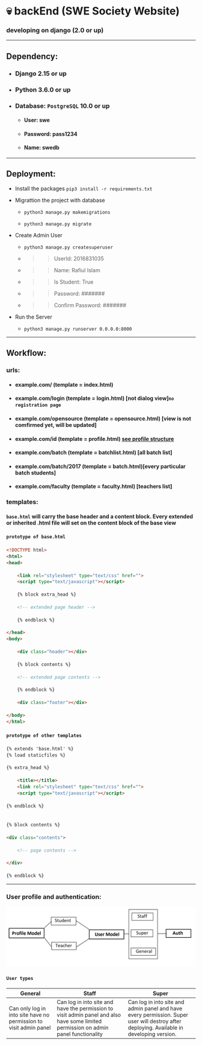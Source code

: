 # :skull: backEnd (SWE Society Website)
### developing on django (2.0 or up)
***

## Dependency:
 * ### Django 2.15 or up
 * ### Python 3.6.0 or up
 * ### Database: `PostgreSQL` 10.0 or up
   * #### User: swe
   * #### Password: pass1234
   * #### Name: swedb
***
## Deployment:
 * Install the packages
   `pip3 install -r requirements.txt`
   
 * Migrattion the project with database
   * `python3 manage.py makemigrations`
 
   * `python3 manage.py migrate`
   
 * Create Admin User
   * `python3 manage.py createsuperuser`
   * >> UserId: 2016831035
   * >> Name: Rafiul Islam
   * >> Is Student: True
   * >> Password: #######
   * >> Confirm Password: #######
	
	
* Run the Server
  * `python3 manage.py runserver 0.0.0.0:8000`
***

## Workflow:

### urls:
  * #### example.com/ (template = index.html)
  * #### example.com/login (template = login.html) [not dialog view]```no registration page```
  * #### example.com/opensource (template = opensource.html) [view is not comfirmed yet, will be updated]
  * #### example.com/id (template = profile.html) [see profile structure](https://github.com/swesust/front-end)
  * #### example.com/batch (template = batchlist.html) [all batch list]
  * #### example.com/batch/2017 (template = batch.html)[every particular batch students]
  * #### example.com/faculty (template = faculty.html) [teachers list]
  
### templates:
#### `base.html` will carry the base header and a content block. Every extended or inherited .html file will set on the content block of the base view

#### `prototype of base.html`
```html
<!DOCTYPE html>
<html>
<head>

	<link rel="stylesheet" type="text/css" href="">
	<script type="text/javascript"></script>

	{% block extra_head %}

	<!-- extended page header -->

	{% endblock %}

</head>
<body>
 	
 	<div class="header"></div>

 	{% block contents %}

 	<!-- extended page contents -->

 	{% endblock %}

 	<div class="footer"></div>

</body>
</html>

```

#### `prototype of other templates`
```html
{% extends 'base.html' %}
{% load staticfiles %}

{% extra_head %}
	
	<title></title>
	<link rel="stylesheet" type="text/css" href="">
	<script type="text/javascript"></script>

{% endblock %}


{% block contents %}

<div class="contents">
	
	<!-- page contents -->

</div>

{% endblock %}

```

***
### User profile and authentication:
![](doc/auth_model.png)

#### `User types`


General | Staff | Super
--- | --- | --- 
Can only log in into site have no permission to visit admin panel | Can log in into site and have the permission to visit admin panel and also have some limited permission on admin panel functionality | Can log in into site and admin panel and have every permission. Super user will destroy after deploying. Available in developing version.
